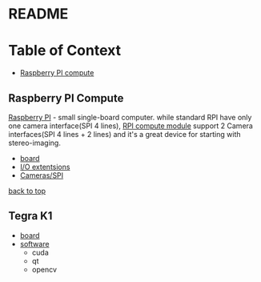 README
========================


# Table of Context <a name="toc"></a>
- [Raspberry PI compute](#rpicompute)

## Raspberry PI Compute <a name="rpicompute"></a>
[Raspberry PI](https://raspberrypi.org) - small single-board computer. while standard RPI have only one camera interface(SPI 4 lines), [RPI compute module](#rpicompute) support 2 Camera interfaces(SPI 4 lines + 2 lines) and it's a great device for starting with stereo-imaging. 

 - [board](rpicompute.md#board)
 - [I/O extentsions](rpicompute.md#ioextensions)
 - [Cameras/SPI](rpicompute.md#cameraspi)

[back to top](#toc)

## Tegra K1 <a name="tegraK1"></a>

 - [board](tegraK1.md#board)
 - [software](tegraK1.md#software)
 	- cuda
 	- qt
 	- opencv